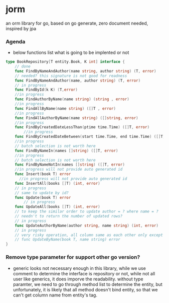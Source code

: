 # jorm
an orm library for go, based on go generate, zero document needed, inspired by jpa


### Agenda 

- below functions list what is going to be implented or not
```go
type BookRepository[T entity.Book, K int] interface {
    // done
    func FindByNameAndAuthor(name string, author string) (T, error)
    // needed? this signature is not good for readness
    func FindByNameAndAuthor(name, author string) (T, error) 
    // in progress
    func FindById(k K) (T,error)
    //in progress
    func FindAuthorByName(name string) (string , error)
    //in progress
    func FindAllByName(name string) ([]T , error)
    //in progress
    func FindAllAuthorByName(name string) ([]string, error)
    //in progress
    func FindByCreatedDateLessThan(ptime time.Time) ([]T, error) 
        //in progress
    func FindByCreatedDateBetween(start time.Time, end time.Time) ([]T, error) 
    //in progress 
    // batch selection is not worth here
    func FindByNameIn(names []string) ([]T, error) 
    //in progress 
    // batch selection is not worth here
    func FindByNameNotIn(names []string) ([]T, error)
    //in progress will not provide auto generated id
    func Insert(book T) error
      //in progress will not provide auto generated id
    func InsertAll(books []T) (int, error)
    // in progress
    // same to update by id?
    func Update(book T) error
        // in progress
    func UpdateAll(books []T) (int, error)
    // to keep the similar order to update author = ? where name = ?
    // needn't to return the number of updated rows?
    // in progress
    func UpdateAuthorByName(author string, name string) (int, error)
    // in progress
    // very risky operation, all column same as each other only except id?
    // func UpdateByName(book T, name string) error
}
```
### Remove type parameter for support other go version?
- generic looks not necessary enough in this library, while we use comment to determine the interface is repository or not, while not all user like generics, it does imporve the readability.
without type paramter, we need to go through method list to determine the entity, but unfortunately, it is likely that all method doesn't bind entity, so that we can't get column name from entity's tag.
